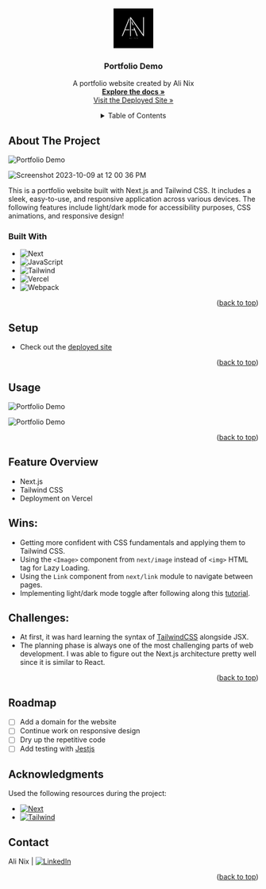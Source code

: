 <a name="readme-top"></a>

<!-- PROJECT LOGO -->
<br />
<div align="center">
  <a href="https://github.com/alinix1/portfolio-demo">
    <img src="./src/assets/logo.png" alt="Logo" width="80" height="80">
  </a>

  <!-- HEADER -->
<h3 align="center">Portfolio Demo</h3>
  <p align="center">
    A portfolio website created by Ali Nix
    <br />
    <a href="https://github.com/alinix1/portfolio-demo"><strong>Explore the docs »</strong></a>
    <br />
    <a href="https://www.alinix.info/">Visit the Deployed Site »</strong></a>
  </p>

<!-- TABLE OF CONTENTS -->
<details>
  <summary>Table of Contents</summary>
  <ol>
    <li>
      <a href="#about-the-project">About The Project</a>
      <ul>
        <li><a href="#built-with">Built With</a></li>
      </ul>
    </li>
    <li><a href="#setup">Setup</a></li>
    <li><a href="#usage">Installation</a></li>
    <li><a href="#usage">Usage</a></li>
    <li><a href="#notes">Notes</a></li>
    <li><a href="#roadmap">Roadmap</a></li>
    <li><a href="#roadmap">Acknowledgments</a></li>
    <li><a href="#contact">Contact</a></li>
  </ol>
</details>
</div>

<!-- ABOUT THE PROJECT -->

## About The Project

![Portfolio Demo](https://user-images.githubusercontent.com/28677929/273724849-80b79947-c3ab-4dde-af3f-ad8ca85d24df.png)

<img width="1214" alt="Screenshot 2023-10-09 at 12 00 36 PM" src="https://user-images.githubusercontent.com/28677929/273741363-f144b0f5-92e0-471b-8d86-90b60bee3df5.png">

This is a portfolio website built with Next.js and Tailwind CSS. It includes a sleek, easy-to-use, and responsive application across various devices. The following features include light/dark mode for accessibility purposes, CSS animations, and responsive design!

### Built With

- ![Next][Next-shield]
- ![JavaScript][JavaScript-shield]
- ![Tailwind][Tailwind-shield]
- ![Vercel][Vercel-shield]
- ![Webpack][Webpack-shield]

<p align="right">(<a href="#readme-top">back to top</a>)</p>

<!-- SETUP -->

## Setup

- Check out the [deployed site](https://www.alinix.info/)

<p align="right">(<a href="#readme-top">back to top</a>)</p>

<!-- USAGE -->

## Usage

![Portfolio Demo](https://user-images.githubusercontent.com/28677929/273738051-f0ca2e95-6e78-4fba-a20d-bcb0714f9a45.gif)

![Portfolio Demo](https://user-images.githubusercontent.com/28677929/273738649-31a9a787-6525-447b-b554-70faec7ccaaa.gif)

<p align="right">(<a href="#readme-top">back to top</a>)</p>

## Feature Overview

- Next.js
- Tailwind CSS
- Deployment on Vercel

## Wins:

- Getting more confident with CSS fundamentals and applying them to Tailwind CSS.
- Using the `<Image>` component from `next/image` instead of `<img>` HTML tag for Lazy Loading.
- Using the `Link` component from `next/link` module to navigate between pages.
- Implementing light/dark mode toggle after following along this [tutorial].

## Challenges:

- At first, it was hard learning the syntax of [TailwindCSS] alongside JSX.
- The planning phase is always one of the most challenging parts of web development. I was able to figure out the Next.js architecture pretty well since it is similar to React.

<p align="right">(<a href="#readme-top">back to top</a>)</p>

<!-- ROADMAP -->

## Roadmap

- [ ] Add a domain for the website
- [ ] Continue work on responsive design
- [ ] Dry up the repetitive code
- [ ] Add testing with [Jestjs]

<!-- ACKNOWLEDGMENTS -->

## Acknowledgments

Used the following resources during the project:

- [![Next][Next-shield]][Nextjs]
- [![Tailwind][Tailwind-shield]][TailwindCSS]

<!-- CONTACT -->

## Contact

Ali Nix | [![LinkedIn][linkedin-shield]][linkedin-url1]

<p align="right">(<a href="#readme-top">back to top</a>)</p>

<!-- MARKDOWN LINKS & IMAGES -->

[JavaScript-shield]: https://img.shields.io/badge/JavaScript-F7DF1E?style=for-the-badge&logo=javascript&logoColor=black
[Tailwind-shield]: https://img.shields.io/badge/Tailwind_CSS-38B2AC?style=for-the-badge&logo=tailwind-css&logoColor=white
[Webpack-shield]: https://img.shields.io/badge/webpack-%238DD6F9.svg?style=for-the-badge&logo=webpack&logoColor=black
[Next-shield]: https://img.shields.io/badge/next%20js-000000?style=for-the-badge&logo=nextdotjs&logoColor=white
[Vercel-shield]: https://img.shields.io/badge/Vercel-000000?style=for-the-badge&logo=vercel&logoColor=white
[linkedin-shield]: https://img.shields.io/badge/-LinkedIn-black.svg?style=for-the-badge&logo=linkedin&colorB=555
[linkedin-url1]: https://www.linkedin.com/in/ali-nix-38b9b9126/
[Nextjs]: https://nextjs.org/
[TailwindCSS]: https://tailwindcss.com/
[Jestjs]: https://jestjs.io/
[tutorial]: https://www.youtube.com/watch?v=1q5oOZE6o4c
